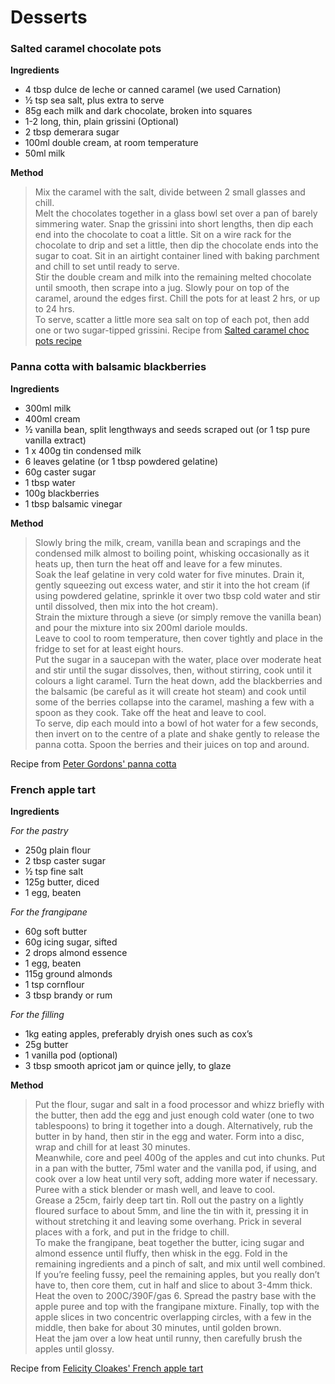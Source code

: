 # Desserts

### Salted caramel chocolate pots

**Ingredients**

* 4 tbsp dulce de leche or canned caramel (we used Carnation)
* &frac12; tsp sea salt, plus extra to serve
* 85g each milk and dark chocolate, broken into squares
* 1-2 long, thin, plain grissini (Optional)
* 2 tbsp demerara sugar
* 100ml double cream, at room temperature
* 50ml milk

**Method**

>Mix the caramel with the salt, divide between 2 small glasses and chill.<br />
>Melt the chocolates together in a glass bowl set over a pan of barely simmering water. Snap the grissini into short lengths, then dip each end into the chocolate to coat a little. Sit on a wire rack for the chocolate to drip and set a little, then dip the chocolate ends into the sugar to coat. Sit in an airtight container lined with baking parchment and chill to set until ready to serve.<br />
>Stir the double cream and milk into the remaining melted chocolate until smooth, then scrape into a jug. Slowly pour on top of the caramel, around the edges first. Chill the pots for at least 2 hrs, or up to 24 hrs.<br />
>To serve, scatter a little more sea salt on top of each pot, then add one or two sugar-tipped grissini.
Recipe from [Salted caramel choc pots recipe](https://www.bbcgoodfood.com/recipes/1912638/salted-caramel-choc-pots)


### Panna cotta with balsamic blackberries

**Ingredients**

* 300ml milk
* 400ml cream
* &frac12; vanilla bean, split lengthways and seeds scraped out (or 1 tsp pure vanilla extract)
* 1 x 400g tin condensed milk
* 6 leaves gelatine (or 1 tbsp powdered gelatine)
* 60g caster sugar
* 1 tbsp water
* 100g blackberries
* 1 tbsp balsamic vinegar

**Method**

>Slowly bring the milk, cream, vanilla bean and scrapings and the condensed milk almost to boiling point, whisking occasionally as it heats up, then turn the heat off and leave for a few minutes.<br />
>Soak the leaf gelatine in very cold water for five minutes. Drain it, gently squeezing out excess water, and stir it into the hot cream (if using powdered gelatine, sprinkle it over two tbsp cold water and stir until dissolved, then mix into the hot cream).<br />
>Strain the mixture through a sieve (or simply remove the vanilla bean) and pour the mixture into six 200ml dariole moulds.<br />
>Leave to cool to room temperature, then cover tightly and place in the fridge to set for at least eight hours.<br />
>Put the sugar in a saucepan with the water, place over moderate heat and stir until the sugar dissolves, then, without stirring, cook until it colours a light caramel. Turn the heat down, add the blackberries and the balsamic (be careful as it will create hot steam) and cook until some of the berries collapse into the caramel, mashing a few with a spoon as they cook. Take off the heat and leave to cool.<br />
>To serve, dip each mould into a bowl of hot water for a few seconds, then invert on to the centre of a plate and shake gently to release the panna cotta. Spoon the berries and their juices on top and around.

Recipe from [Peter Gordons' panna cotta](https://www.theguardian.com/lifeandstyle/2018/jun/24/peter-gordons-panna-cotta-with-balsamic-blackberries-recipe)


### French apple tart

**Ingredients**

*For the pastry*
* 250g plain flour
* 2 tbsp caster sugar
* &frac12; tsp fine salt
* 125g butter, diced
* 1 egg, beaten

*For the frangipane*
* 60g soft butter
* 60g icing sugar, sifted
* 2 drops almond essence
* 1 egg, beaten
* 115g ground almonds
* 1 tsp cornflour
* 3 tbsp brandy or rum

*For the filling*
* 1kg eating apples, preferably dryish ones such as cox’s
* 25g butter
* 1 vanilla pod (optional)
* 3 tbsp smooth apricot jam or quince jelly, to glaze 

**Method**

>Put the flour, sugar and salt in a food processor and whizz briefly with the butter, then add the egg and just enough cold water (one to two tablespoons) to bring it together into a dough. Alternatively, rub the butter in by hand, then stir in the egg and water. Form into a disc, wrap and chill for at least 30 minutes.<br />
>Meanwhile, core and peel 400g of the apples and cut into chunks. Put in a pan with the butter, 75ml water and the vanilla pod, if using, and cook over a low heat until very soft, adding more water if necessary. Puree with a stick blender or mash well, and leave to cool.<br />
>Grease a 25cm, fairly deep tart tin. Roll out the pastry on a lightly floured surface to about 5mm, and line the tin with it, pressing it in without stretching it and leaving some overhang. Prick in several places with a fork, and put in the fridge to chill.<br />
>To make the frangipane, beat together the butter, icing sugar and almond essence until fluffy, then whisk in the egg. Fold in the remaining ingredients and a pinch of salt, and mix until well combined.<br />
>If you’re feeling fussy, peel the remaining apples, but you really don’t have to, then core them, cut in half and slice to about 3-4mm thick.<br />
>Heat the oven to 200C/390F/gas 6. Spread the pastry base with the apple puree and top with the frangipane mixture. Finally, top with the apple slices in two concentric overlapping circles, with a few in the middle, then bake for about 30 minutes, until golden brown.<br />
>Heat the jam over a low heat until runny, then carefully brush the apples until glossy.

Recipe from [Felicity Cloakes' French apple tart](https://www.theguardian.com/food/2018/sep/19/how-to-cook-the-perfect-french-apple-tart-recipe)